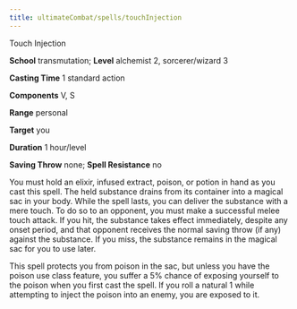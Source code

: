```yaml
---
title: ultimateCombat/spells/touchInjection
---
```

Touch Injection

**School** transmutation; **Level** alchemist 2, sorcerer/wizard 3

**Casting Time** 1 standard action

**Components** V, S

**Range** personal

**Target** you

**Duration** 1 hour/level

**Saving Throw** none; **Spell Resistance** no

You must hold an elixir, infused extract, poison, or potion in hand as you cast this spell. The held substance drains from its container into a magical sac in your body. While the spell lasts, you can deliver the substance with a mere touch. To do so to an opponent, you must make a successful melee touch attack. If you hit, the substance takes effect immediately, despite any onset period, and that opponent receives the normal saving throw (if any) against the substance. If you miss, the substance remains in the magical sac for you to use later.

This spell protects you from poison in the sac, but unless you have the poison use class feature, you suffer a 5% chance of exposing yourself to the poison when you first cast the spell. If you roll a natural 1 while attempting to inject the poison into an enemy, you are exposed to it.

